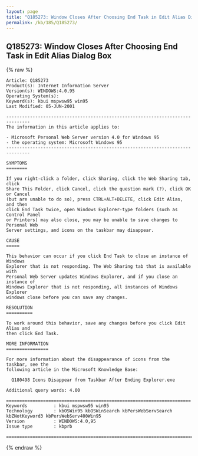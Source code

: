 ```yaml
---
layout: page
title: "Q185273: Window Closes After Choosing End Task in Edit Alias Dialog Box"
permalink: /kb/185/Q185273/
---
```


## Q185273: Window Closes After Choosing End Task in Edit Alias Dialog Box

{% raw %}

	Article: Q185273
	Product(s): Internet Information Server
	Version(s): WINDOWS:4.0,95
	Operating System(s): 
	Keyword(s): kbui mspwsw95 win95
	Last Modified: 05-JUN-2001
	
	-------------------------------------------------------------------------------
	The information in this article applies to:
	
	- Microsoft Personal Web Server version 4.0 for Windows 95 
	- the operating system: Microsoft Windows 95 
	-------------------------------------------------------------------------------
	
	SYMPTOMS
	========
	
	If you right-click a folder, click Sharing, click the Web Sharing tab, click
	Share This Folder, click Cancel, click the question mark (?), click OK or Cancel
	(but are unable to do so), press CTRL+ALT+DELETE, click Edit Alias, and then
	click End Task twice, open Windows Explorer-type folders (such as Control Panel
	or Printers) may also close, you may be unable to save changes to Personal Web
	Server settings, and icons on the taskbar may disappear.
	
	CAUSE
	=====
	
	This behavior can occur if you click End Task to close an instance of Windows
	Explorer that is not responding. The Web Sharing tab that is available with
	Personal Web Server updates Windows Explorer, and if you close an instance of
	Windows Explorer that is not responding, all instances of Windows Explorer
	windows close before you can save any changes.
	
	RESOLUTION
	==========
	
	To work around this behavior, save any changes before you click Edit Alias and
	then click End Task.
	
	MORE INFORMATION
	================
	
	For more information about the disappearance of icons from the taskbar, see the
	following article in the Microsoft Knowledge Base:
	
	  Q180498 Icons Disappear from Taskbar After Ending Explorer.exe
	
	Additional query words: 4.00
	
	======================================================================
	Keywords          : kbui mspwsw95 win95 
	Technology        : kbOSWin95 kbOSWinSearch kbPersWebServSearch kbZNotKeyword3 kbPersWebServ400Win95
	Version           : WINDOWS:4.0,95
	Issue type        : kbprb
	
	=============================================================================
	

{% endraw %}
